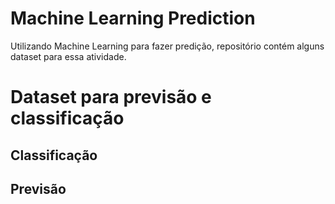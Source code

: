 # Machine Learning Prediction
Utilizando Machine Learning para fazer predição, repositório contém alguns dataset para essa atividade.


# Dataset para previsão e classificação

## Classificação

## Previsão
